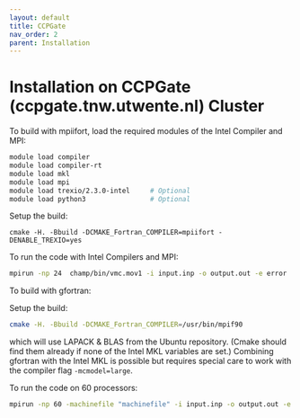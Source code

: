 ```yaml
---
layout: default
title: CCPGate
nav_order: 2
parent: Installation
---
```


# Installation on **CCPGate** (ccpgate.tnw.utwente.nl) Cluster

To build with mpiifort, load the required modules of the Intel Compiler and MPI:

```bash
module load compiler
module load compiler-rt
module load mkl
module load mpi
module load trexio/2.3.0-intel     # Optional
module load python3                # Optional
```
Setup the build:
```
cmake -H. -Bbuild -DCMAKE_Fortran_COMPILER=mpiifort -DENABLE_TREXIO=yes
```

To run the code with Intel Compilers and MPI:
```bash
mpirun -np 24  champ/bin/vmc.mov1 -i input.inp -o output.out -e error
```

To build with gfortran:

Setup the build:

```bash
cmake -H. -Bbuild -DCMAKE_Fortran_COMPILER=/usr/bin/mpif90
```

which will use LAPACK & BLAS from the Ubuntu repository. (Cmake should find them already if none of the Intel MKL variables are set.) Combining gfortran with the Intel MKL is possible but requires special care to work with the compiler flag `-mcmodel=large`.

To run the code on 60 processors:
```bash
mpirun -np 60 -machinefile "machinefile" -i input.inp -o output.out -e error
```

